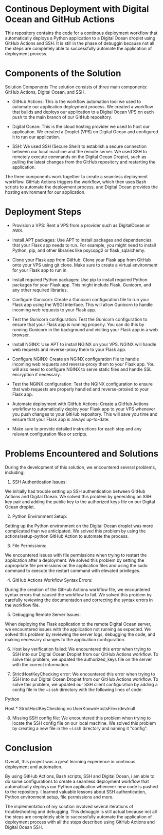 # Continous Deployment with Digital Ocean and GitHub Actions
This repository contains the code for a continous deployment workflow that automatically deploys a Python application to a Digital Ocean droplet using GitHub Actions and SSH. It is still in the phase of debuggin because not all the steps are completely able to successfully automate the application of deployment process. 

# Components of the Solution

Solution Components
The solution consists of three main components: GitHub Actions, Digital Ocean, and SSH.

- GitHub Actions: This is the workflow automation tool we used to automate our application deployment process. We created a workflow that builds and deploys our application to a Digital Ocean VPS on each push to the main branch of our GitHub repository.

- Digital Ocean: This is the cloud hosting provider we used to host our application. We created a Droplet (VPS) on Digital Ocean and configured it to run our application.

- SSH: We used SSH (Secure Shell) to establish a secure connection between our local machine and the remote server. We used SSH to remotely execute commands on the Digital Ocean Droplet, such as pulling the latest changes from the GitHub repository and restarting the application.

The three components work together to create a seamless deployment workflow. GitHub Actions triggers the workflow, which then uses Bash scripts to automate the deployment process, and Digital Ocean provides the hosting environment for our application.

# Deployment Steps
- Provision a VPS: Rent a VPS from a provider such as DigitalOcean or AWS.

- Install APT packages: Use APT to install packages and dependencies that your Flask app needs to run. For example, you might need to install Python, pip, and other libraries like psycopg2 or flask_sqlalchemy.

- Clone your Flask app from GitHub: Clone your Flask app from GitHub onto your VPS using git clone. Make sure to create a virtual environment for your Flask app to run in.

- Install required Python packages: Use pip to install required Python packages for your Flask app. This might include Flask, Gunicorn, and any other required libraries.

- Configure Gunicorn: Create a Gunicorn configuration file to run your Flask app using the WSGI interface. This will allow Gunicorn to handle incoming web requests to your Flask app.

- Test the Gunicorn configuration: Test the Gunicorn configuration to ensure that your Flask app is running properly. You can do this by running Gunicorn in the background and visiting your Flask app in a web browser.

- Install NGINX: Use APT to install NGINX on your VPS. NGINX will handle web requests and reverse-proxy them to your Flask app.

- Configure NGINX: Create an NGINX configuration file to handle incoming web requests and reverse-proxy them to your Flask app. You will also need to configure NGINX to serve static files and handle SSL encryption if necessary.

- Test the NGINX configuration: Test the NGINX configuration to ensure that web requests are properly handled and reverse-proxied to your Flask app.

- Automate deployment with GitHub Actions: Create a GitHub Actions workflow to automatically deploy your Flask app to your VPS whenever you push changes to your GitHub repository. This will save you time and ensure that your Flask app is always up-to-date.

- Make sure to provide detailed instructions for each step and any relevant configuration files or scripts.

# Problems Encountered and Solutions
During the development of this solution, we encountered several problems, including:

1. SSH Authentication Issues: 

We initially had trouble setting up SSH authentication between GitHub Actions and Digital Ocean. We solved this problem by generating an SSH key pair and adding the public key to the authorized keys file on our Digital Ocean droplet.

2. Python Environment Setup: 

Setting up the Python environment on the Digital Ocean droplet was more complicated than we anticipated. We solved this problem by using the actions/setup-python GitHub Action to automate the process.

3. File Permissions: 

We encountered issues with file permissions when trying to restart the application after a deployment. We solved this problem by setting the appropriate file permissions on the application files and using the sudo command to execute the restart command with elevated privileges.

4. GitHub Actions Workflow Syntax Errors:

During the creation of the GitHub Actions workflow file, we encountered syntax errors that caused the workflow to fail. We solved this problem by carefully reviewing the documentation and correcting the syntax errors in the workflow file.

5. Debugging Remote Server Issues:

When deploying the Flask application to the remote Digital Ocean server, we encountered issues with the application not running as expected. We solved this problem by reviewing the server logs, debugging the code, and making necessary changes to the application configuration.

6. Host key verification failed: We encountered this error when trying to SSH into our Digital Ocean Droplet from our GitHub Actions workflow. To solve this problem, we updated the authorized_keys file on the server with the correct information.

7. StrictHostKeyChecking error: We encountered this error when trying to SSH into our Digital Ocean Droplet from our GitHub Actions workflow. To solve this problem, we updated our SSH client configuration by adding a config file in the ~/.ssh directory with the following lines of code:

Python

Host *
StrictHostKeyChecking no
UserKnownHostsFile=/dev/null

8. Missing SSH config file: We encountered this problem when trying to locate the SSH config file on our local machine. We solved this problem by creating a new file in the ~/.ssh directory and naming it "config".

# Conclusion
Overall, this project was a great learning experience in continous deployment and automation. 

By using GitHub Actions, Bash scripts, SSH and Digital Ocean, i am able to do some configurations to create a seamless deployment workflow that automatically deploys our Python application whenever new code is pushed to the repository. I learned valuable lessons about SSH authentication, Python environment setup, file permissions and more.

The implementation of my solution involved several iterations of troubleshooting and debugging. This debuggin is still actual because not all the steps are completely able to successfully automate the application of deployment process with all the steps described using GitHub Actions and Digital Ocean SSH.



